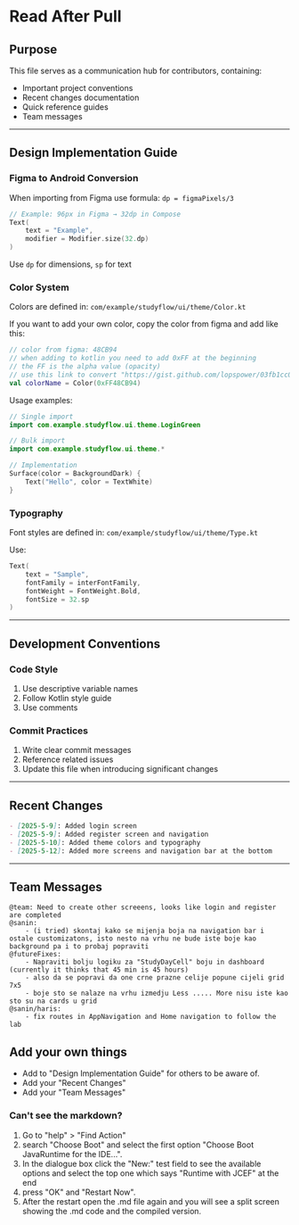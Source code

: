 # Read After Pull

## Purpose
This file serves as a communication hub for contributors, containing:
- Important project conventions
- Recent changes documentation
- Quick reference guides
- Team messages

---

## Design Implementation Guide

### Figma to Android Conversion
When importing from Figma use formula: 
`dp = figmaPixels/3`

```kotlin
// Example: 96px in Figma → 32dp in Compose
Text(
    text = "Example",
    modifier = Modifier.size(32.dp)
)
```
Use `dp` for dimensions, `sp` for text

### Color System

Colors are defined in:
`com/example/studyflow/ui/theme/Color.kt`

If you want to add your own color, copy the color from figma and add like this:
```kotlin
// color from figma: 48CB94
// when adding to kotlin you need to add 0xFF at the beginning 
// the FF is the alpha value (opacity)
// use this link to convert "https://gist.github.com/lopspower/03fb1cc0ac9f32ef38f4"
val colorName = Color(0xFF48CB94)
```

Usage examples:
```kotlin
// Single import
import com.example.studyflow.ui.theme.LoginGreen

// Bulk import
import com.example.studyflow.ui.theme.*

// Implementation
Surface(color = BackgroundDark) {
    Text("Hello", color = TextWhite)
}
```

### Typography

Font styles are defined in:
`com/example/studyflow/ui/theme/Type.kt`

Use:
```kotlin
Text(
    text = "Sample",
    fontFamily = interFontFamily,
    fontWeight = FontWeight.Bold,
    fontSize = 32.sp
)
```

---

## Development Conventions

### Code Style
1. Use descriptive variable names
2. Follow Kotlin style guide
3. Use comments

### Commit Practices
1. Write clear commit messages
2. Reference related issues
3. Update this file when introducing significant changes

---

## Recent Changes
```markdown
- [2025-5-9]: Added login screen
- [2025-5-9]: Added register screen and navigation
- [2025-5-10]: Added theme colors and typography
- [2025-5-12]: Added more screens and navigation bar at the bottom
```

---

## Team Messages
```
@team: Need to create other screeens, looks like login and register are completed
@sanin: 
    - (i tried) skontaj kako se mijenja boja na navigation bar i ostale customizatons, isto nesto na vrhu ne bude iste boje kao background pa i to probaj popraviti
@futureFixes: 
    - Napraviti bolju logiku za "StudyDayCell" boju in dashboard (currently it thinks that 45 min is 45 hours)
    - also da se popravi da one crne prazne celije popune cijeli grid 7x5
    - boje sto se nalaze na vrhu izmedju Less ..... More nisu iste kao sto su na cards u grid
@sanin/haris: 
    - fix routes in AppNavigation and Home navigation to follow the lab
```
## Add your own things 
 - Add to "Design Implementation Guide" for others to be aware of.
 - Add your "Recent Changes"
 - Add your "Team Messages"
### Can't see the markdown?
1. Go to "help" > "Find Action"
2. search "Choose Boot" and select the first option "Choose Boot JavaRuntime for the IDE...". 
3. In the dialogue box click the "New:" test field to see the available options and select the top one which says "Runtime with JCEF" at the end
4. press "OK" and "Restart Now". 
5. After the restart open the .md file again and you will see a split screen showing the .md code and the compiled version.